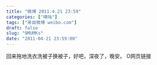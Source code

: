 ```yaml
---
title: "微博 2011.4.21 23:59"
categories: ["嘀咕"]
tags: ["来自微博 weibo.com"]
draft: false
slug: "9MUMKs"
date: "2011-04-21 23:59:00"
---
```


<p>回来拖地洗衣洗被子换被子，好吧，深夜了，晚安。 O网页链接 ​​​​</p>
